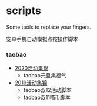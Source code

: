 # scripts
Some tools to replace your fingers.

安卓手机自动模拟点按操作脚本
### taobao
* [2020活动集锦](./taobao/2020)
	+ taobao元旦集福气
* [2019活动集锦](./taobao/2019)
    + taobao双12活动脚本
	+ taobao双11喵币脚本